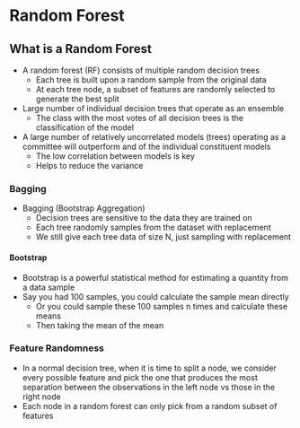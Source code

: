 # Random Forest

## What is a Random Forest
- A random forest (RF) consists of multiple random decision trees
	- Each tree is built upon a random sample from the original data
	- At each tree node, a subset of features are randomly selected to generate the best split
- Large number of individual decision trees that operate as an ensemble
	- The class with the most votes of all decision trees is the classification of the model
- A large number of relatively uncorrelated models (trees) operating as a committee will outperform and of the individual constituent models
	- The low correlation between models is key
	- Helps to reduce the variance

### Bagging
- Bagging (Bootstrap Aggregation)
	- Decision trees are sensitive to the data they are trained on
	- Each tree randomly samples from the dataset with replacement
	- We still give each tree data of size N, just sampling with replacement

#### Bootstrap
- Bootstrap is a powerful statistical method for estimating a quantity from a data sample
- Say you had 100 samples, you could calculate the sample mean directly
	- Or you could sample these 100 samples n times and calculate these means
	- Then taking the mean of the mean

### Feature Randomness
- In a normal decision tree, when it is time to split a node, we consider every possible feature and pick the one that produces the most separation between the observations in the left node vs those in the right node
- Each node in a random forest can only pick from a random subset of features
